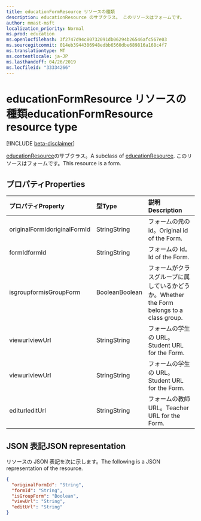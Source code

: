 ```yaml
---
title: educationFormResource リソースの種類
description: educationResource のサブクラス。 このリソースはフォームです。
author: mmast-msft
localization_priority: Normal
ms.prod: education
ms.openlocfilehash: 3f2747d94c80732091db06294b26546afc567e03
ms.sourcegitcommit: 014eb3944306948edbb6560dbe689816a168c4f7
ms.translationtype: MT
ms.contentlocale: ja-JP
ms.lasthandoff: 04/26/2019
ms.locfileid: "33334266"
---
```

# <a name="educationformresource-resource-type"></a><span data-ttu-id="02d67-104">educationFormResource リソースの種類</span><span class="sxs-lookup"><span data-stu-id="02d67-104">educationFormResource resource type</span></span>

[!INCLUDE [beta-disclaimer](../../includes/beta-disclaimer.md)]

<span data-ttu-id="02d67-105">[educationResource](educationresource.md)のサブクラス。</span><span class="sxs-lookup"><span data-stu-id="02d67-105">A subclass of [educationResource](educationresource.md).</span></span> <span data-ttu-id="02d67-106">このリソースはフォームです。</span><span class="sxs-lookup"><span data-stu-id="02d67-106">This resource is a form.</span></span>


## <a name="properties"></a><span data-ttu-id="02d67-107">プロパティ</span><span class="sxs-lookup"><span data-stu-id="02d67-107">Properties</span></span>
| <span data-ttu-id="02d67-108">プロパティ</span><span class="sxs-lookup"><span data-stu-id="02d67-108">Property</span></span>     | <span data-ttu-id="02d67-109">型</span><span class="sxs-lookup"><span data-stu-id="02d67-109">Type</span></span>   |<span data-ttu-id="02d67-110">説明</span><span class="sxs-lookup"><span data-stu-id="02d67-110">Description</span></span>|
|:---------------|:--------|:----------|
|<span data-ttu-id="02d67-111">originalFormId</span><span class="sxs-lookup"><span data-stu-id="02d67-111">originalFormId</span></span>|<span data-ttu-id="02d67-112">String</span><span class="sxs-lookup"><span data-stu-id="02d67-112">String</span></span>|<span data-ttu-id="02d67-113">フォームの元の id。</span><span class="sxs-lookup"><span data-stu-id="02d67-113">Original id of the Form.</span></span>|
|<span data-ttu-id="02d67-114">formId</span><span class="sxs-lookup"><span data-stu-id="02d67-114">formId</span></span>|<span data-ttu-id="02d67-115">String</span><span class="sxs-lookup"><span data-stu-id="02d67-115">String</span></span>|<span data-ttu-id="02d67-116">フォームの Id。</span><span class="sxs-lookup"><span data-stu-id="02d67-116">Id of the Form.</span></span>|
|<span data-ttu-id="02d67-117">isgroupform</span><span class="sxs-lookup"><span data-stu-id="02d67-117">isGroupForm</span></span>|<span data-ttu-id="02d67-118">Boolean</span><span class="sxs-lookup"><span data-stu-id="02d67-118">Boolean</span></span>|<span data-ttu-id="02d67-119">フォームがクラスグループに属しているかどうか。</span><span class="sxs-lookup"><span data-stu-id="02d67-119">Whether the Form belongs to a class group.</span></span>|
|<span data-ttu-id="02d67-120">viewurl</span><span class="sxs-lookup"><span data-stu-id="02d67-120">viewUrl</span></span>|<span data-ttu-id="02d67-121">String</span><span class="sxs-lookup"><span data-stu-id="02d67-121">String</span></span>|<span data-ttu-id="02d67-122">フォームの学生の URL。</span><span class="sxs-lookup"><span data-stu-id="02d67-122">Student URL for the Form.</span></span>|
|<span data-ttu-id="02d67-123">viewurl</span><span class="sxs-lookup"><span data-stu-id="02d67-123">viewUrl</span></span>|<span data-ttu-id="02d67-124">String</span><span class="sxs-lookup"><span data-stu-id="02d67-124">String</span></span>|<span data-ttu-id="02d67-125">フォームの学生の URL。</span><span class="sxs-lookup"><span data-stu-id="02d67-125">Student URL for the Form.</span></span>|
|<span data-ttu-id="02d67-126">editurl</span><span class="sxs-lookup"><span data-stu-id="02d67-126">editUrl</span></span>|<span data-ttu-id="02d67-127">String</span><span class="sxs-lookup"><span data-stu-id="02d67-127">String</span></span>|<span data-ttu-id="02d67-128">フォームの教師 URL。</span><span class="sxs-lookup"><span data-stu-id="02d67-128">Teacher URL for the Form.</span></span>|

## <a name="json-representation"></a><span data-ttu-id="02d67-129">JSON 表記</span><span class="sxs-lookup"><span data-stu-id="02d67-129">JSON representation</span></span>

<span data-ttu-id="02d67-130">リソースの JSON 表記を次に示します。</span><span class="sxs-lookup"><span data-stu-id="02d67-130">The following is a JSON representation of the resource.</span></span>

<!-- {
  "blockType": "resource",
  "optionalProperties": [

  ],
  "@odata.type": "microsoft.graph.educationFormResource"
}-->

```json
{
  "originalFormId": "String",
  "formId": "String",
  "isGroupForm": "Boolean",
  "viewUrl": "String",
  "editUrl": "String"
}

```

<!-- uuid: 8fcb5dbc-d5aa-4681-8e31-b001d5168d79
2015-10-25 14:57:30 UTC -->
<!--
{
  "type": "#page.annotation",
  "description": "educationFormResource resource",
  "keywords": "",
  "section": "documentation",
  "tocPath": "",
  "suppressions": []
}
-->
